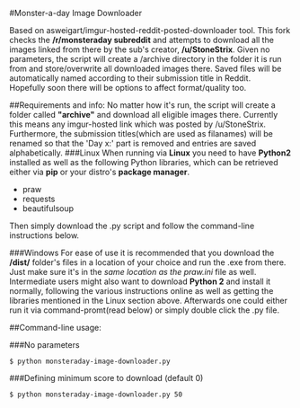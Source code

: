 #Monster-a-day Image Downloader

Based on asweigart/imgur-hosted-reddit-posted-downloader tool.
This fork checks the **/r/monsteraday subreddit** and attempts to download all the images linked from there by the sub's creator, **/u/StoneStrix**. Given no parameters, the script will create a /archive directory in the folder it is run from and store/overwrite all downloaded images there. Saved files will be automatically named according to their submission title in Reddit.  
Hopefully soon there will be options to affect format/quality too.

##Requirements and info:
No matter how it's run, the script will create a folder called **"archive"** and download all eligible images there. Currently this means any imgur-hosted link which was posted by /u/StoneStrix. Furthermore, the submission titles(which are used as filanames) will be renamed so that the 'Day x:' part is removed and entries are saved alphabetically.
###Linux
When running via **Linux** you need to have **Python2** installed as well as the following Python libraries, which can be retrieved either via **pip** or your distro's **package manager**.  

* praw
* requests
* beautifulsoup

Then simply download the .py script and follow the command-line instructions below.

###Windows
For ease of use it is recommended that you download the **/dist/** folder's files in a location of your choice and run the .exe from there. Just make sure it's in the *same location as the praw.ini* file as well.  
Intermediate users might also want to download **Python 2** and install it normally, following the various instructions online as well as getting the libraries mentioned in the Linux section above. Afterwards one could either run it via command-promt(read below) or simply double click the .py file.

##Command-line usage:

###No parameters

`$ python monsteraday-image-downloader.py`

###Defining minimum score to download (default 0)

`$ python monsteraday-image-downloader.py 50`